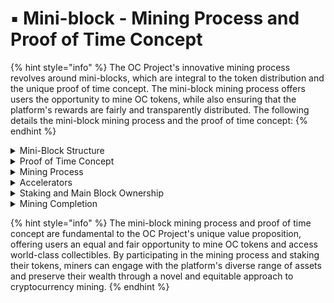 # ▪ Mini-block - Mining Process and Proof of Time Concept

{% hint style="info" %}
The OC Project's innovative mining process revolves around mini-blocks, which are integral to the token distribution and the unique proof of time concept. The mini-block mining process offers users the opportunity to mine OC tokens, while also ensuring that the platform's rewards are fairly and transparently distributed. The following details the mini-block mining process and the proof of time concept:
{% endhint %}

<details>

<summary>Mini-Block Structure</summary>

Each main block in the OC Project has 10 million mini-blocks attached to it. These mini-blocks contain the remaining 50% of OC tokens allocated to their associated main block, and they serve as the foundation for the mining process using the proof of time concept.

</details>

<details>

<summary>Proof of Time Concept</summary>

The proof of time concept is designed to promote fairness and equal opportunity in the OC Project's mining process. It requires miners to spend a sufficient amount of time and perform hashing work before claiming the OC tokens contained in a mini-block. This ensures that all miners have an equal chance to access the platform's resources, regardless of their computational power or financial resources.

</details>

<details>

<summary>Mining Process</summary>

Miners will begin by selecting a mini-block attached to a main block. To mine the OC tokens within the mini-block, they must dedicate an appropriate amount of time to the task and complete the necessary hashing work. Once the required time has elapsed, and the miner has successfully performed the hashing work, they can claim the OC tokens contained in the mini-block.

</details>

<details>

<summary>Accelerators</summary>

To enhance the mining experience and offer additional opportunities for miners, the OC Project features accelerators. These accelerators can be purchased using OC tokens and grant users various benefits, such as continuous mining without clicking "Accept," reduced mining time, or the ability to mine multiple blocks simultaneously. Accelerators can be combined to create custom mining experiences tailored to individual preferences and needs.

</details>

<details>

<summary>Staking and Main Block Ownership</summary>

After mining OC tokens from a mini-block, miners can use these tokens to stake in other mini-blocks within different main blocks. By staking their OC tokens, miners can acquire a percentage of ownership in the associated main block (collectible), thus gaining access to valuable world-class assets and further diversifying their holdings.

</details>

<details>

<summary>Mining Completion</summary>

Once all 10 million mini-blocks associated with a main block have been mined, the main block will be chained into the blockchain with earlier main blocks. This ensures an orderly and consistent progression within the OC Project's ecosystem and creates a stable environment for mining and asset ownership.hint

</details>

{% hint style="info" %}
The mini-block mining process and proof of time concept are fundamental to the OC Project's unique value proposition, offering users an equal and fair opportunity to mine OC tokens and access world-class collectibles. By participating in the mining process and staking their tokens, miners can engage with the platform's diverse range of assets and preserve their wealth through a novel and equitable approach to cryptocurrency mining.
{% endhint %}


